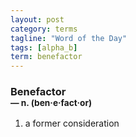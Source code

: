 ```yaml
---
layout: post
category: terms
tagline: "Word of the Day"
tags: [alpha_b]
term: benefactor
---
```


<h3>Benefactor<br/> <small>&mdash; n. (ben<span>&middot;</span>e<span>&middot;</span>fact<span>&middot;</span>or)</small></h3>
<p><ol>
<li>a former consideration</li>
</ol></p>
